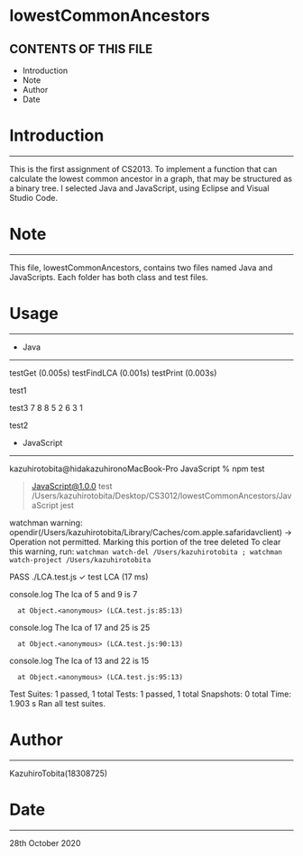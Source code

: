# lowestCommonAncestors

CONTENTS OF THIS FILE
---------------------
 * Introduction
 * Note
 * Author
 * Date


# Introduction
------------
This is the first assignment of CS2013.
To implement a function that can calculate the lowest common ancestor in a graph, that may be structured as a binary tree.
I selected Java and JavaScript, using Eclipse and Visual Studio Code.


# Note
------------
This file, lowestCommonAncestors, contains two files named Java and JavaScripts.
Each folder has both class and test files.

# Usage
------------

* Java
------------

testGet (0.005s)
testFindLCA (0.001s)
testPrint (0.003s)

test1

test3
7 8
8 5
2 6
3 1

test2


* JavaScript
------------

kazuhirotobita@hidakazuhironoMacBook-Pro JavaScript % npm test

> JavaScript@1.0.0 test /Users/kazuhirotobita/Desktop/CS3012/lowestCommonAncestors/JavaScript
> jest

watchman warning:  opendir(/Users/kazuhirotobita/Library/Caches/com.apple.safaridavclient) -> Operation not permitted. Marking this portion of the tree deleted
To clear this warning, run:
`watchman watch-del /Users/kazuhirotobita ; watchman watch-project /Users/kazuhirotobita`

 PASS  ./LCA.test.js
  ✓ test LCA (17 ms)

  console.log
    The lca of 5 and 9 is 7

      at Object.<anonymous> (LCA.test.js:85:13)

  console.log
    The lca of 17 and 25 is 25

      at Object.<anonymous> (LCA.test.js:90:13)

  console.log
    The lca of 13 and 22 is 15

      at Object.<anonymous> (LCA.test.js:95:13)

Test Suites: 1 passed, 1 total
Tests:       1 passed, 1 total
Snapshots:   0 total
Time:        1.903 s
Ran all test suites.


# Author
------------
KazuhiroTobita(18308725)

# Date 
------------
28th October 2020



